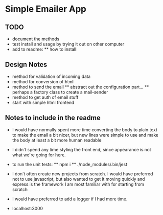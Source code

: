 # Simple Emailer App




## TODO
* document the methods
* test install and usage by trying it out on other computer
* add to readme:
** how to install



## Design Notes
* method for validation of incoming data
* method for conversion of html
* method to send the email
** abstract out the configuration part...
** perhaps a factory class to create a mail-sender
* method to get auth of email stuff
* start with simple html frontend




## Notes to include in the readme
* I would have normally spent more time converting the body to plain text to make the email a bit nicer, but new lines were simple to use and make the body at least a bit more human readable
* I didn't spend any time styling the front end, since appearance is not what we're going for here.
* to run the unit tests:
** npm i
** ./node_modules/.bin/jest
* I don't often create new projects from scratch. I would have preferred not to use javascript, but also wanted to get it moving quickly and express is the framework I am most familiar with for starting from scratch
* I would have preferred to add a logger if I had more time.


* localhost:3000